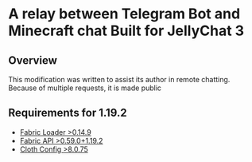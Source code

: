 # A relay between Telegram Bot and Minecraft chat Built for JellyChat 3

## Overview
This modification was written to assist its author in remote chatting. Because of multiple requests, it is made public

## Requirements for 1.19.2
- [Fabric Loader >0.14.9](https://fabricmc.net/ "Fabric Loader")
- [Fabric API >0.59.0+1.19.2](https://www.curseforge.com/minecraft/mc-mods/fabric-api "Fabric API")
- [Cloth Config >8.0.75](https://www.curseforge.com/minecraft/mc-mods/cloth-config "Cloth Config")

